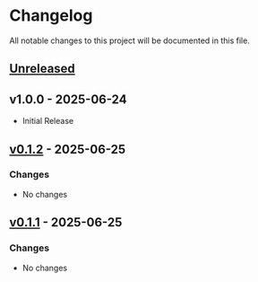 # Changelog

All notable changes to this project will be documented in this file.

## [Unreleased](https://github.com/Riley19280/changelog-test/compare/v0.1.2...HEAD)

## v1.0.0 - 2025-06-24

- Initial Release

## [v0.1.2](https://github.com/Riley19280/changelog-test/compare/v0.1.1...v0.1.2) - 2025-06-25

### Changes

* No changes

## [v0.1.1](https://github.com/Riley19280/changelog-test/compare/master...v0.1.1) - 2025-06-25

### Changes

* No changes
